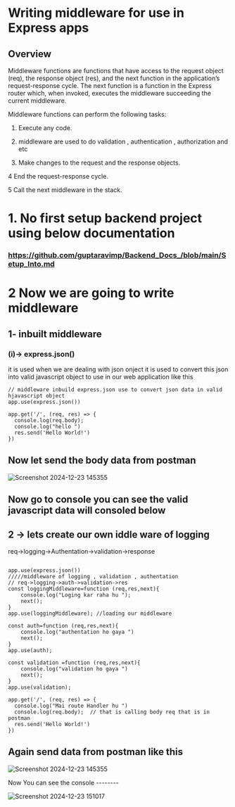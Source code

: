 # Writing middleware for use in Express apps
## Overview

Middleware functions are functions that have access to the request object (req), the response object (res), and the next function in the application’s request-response cycle. The next function is a function in the Express router which, when invoked, executes the middleware succeeding the current middleware.


Middleware functions can perform the following tasks:


1. Execute any code.
2. middleware are used to do validation , authentication , authorization and etc 

3. Make changes to the request and the response objects.

4 End the request-response cycle.

5 Call the next middleware in the stack.
# 1. No first setup backend project using below documentation 
### https://github.com/guptaravimp/Backend_Docs_/blob/main/Setup_Into.md
# 2 Now we are going to write middleware 
## 1- inbuilt middleware 
### (i)-> express.json() 
it is used when we are dealing with json onject 
it is used to convert this json into valid javascript object to use in our web application 
like this 
```
// middleware inbuild express.json use to convert json data in valid hjavascript object
app.use(express.json())

app.get('/', (req, res) => {
  console.log(req.body);
  console.log("hello ")
  res.send('Hello World!')
})

```
## Now let send the body data from postman 
![Screenshot 2024-12-23 145355](https://github.com/user-attachments/assets/495df674-e973-4f58-b8cc-98390db9d704)
## Now go to console you can see the valid javascript data will consoled below 
## 2 -> lets create our own  iddle ware of logging 
req->logging->Authentation->validation->response 
```

app.use(express.json())
/////middleware of logging , validation , authentation
// req->logging->auth->validation->res  
const loggingMiddleware=function (req,res,next){
    console.log("Loging kar raha hu ");
    next();
}
app.use(loggingMiddleware); //loading our middleware

const auth=function (req,res,next){
    console.log("authentation ho gaya ")
    next();
}
app.use(auth);

const validation =function (req,res,next){
    console.log("validation ho gaya ")
    next();
}
app.use(validation);

app.get('/', (req, res) => {
  console.log("Mai route Handler hu ")
  console.log(req.body);  // that is calling body req that is in postman 
  res.send('Hello World!')
})
```
## Again send data from postman like this 
![Screenshot 2024-12-23 145355](https://github.com/user-attachments/assets/495df674-e973-4f58-b8cc-98390db9d704)

Now You can see the console --------

![Screenshot 2024-12-23 151017](https://github.com/user-attachments/assets/f2205821-d4fc-454d-a513-3957758ad6ef)



